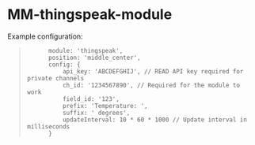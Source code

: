 ﻿# MM-thingspeak-module
Example configuration:
>			module: 'thingspeak',
>			position: 'middle_center',
>			config: {
>				api_key: 'ABCDEFGHIJ', // READ API key required for private channels
>				ch_id: '1234567890', // Required for the module to work
>				field_id: '123',
>				prefix: 'Temperature: ',
>				suffix: ' degrees',
>				updateInterval: 10 * 60 * 1000 // Update interval in milliseconds
>			}
